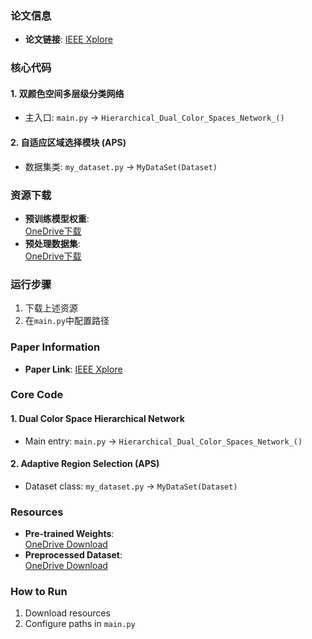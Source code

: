 ### 论文信息
- **论文链接**: [IEEE Xplore](https://ieeexplore.ieee.org/abstract/document/10945501)

### 核心代码
#### 1. 双颜色空间多层级分类网络
- 主入口: `main.py` → `Hierarchical_Dual_Color_Spaces_Network_()`
#### 2. 自适应区域选择模块 (APS)
- 数据集类: `my_dataset.py` → `MyDataSet(Dataset)`

### 资源下载
- **预训练模型权重**:  
  [OneDrive下载](https://1drv.ms/f/c/f6dba7ae8a6cd6de/Eol-z7veb3hAmaWwHJUJFsgB8tafqM0111v0LDBHRWYnMw?e=dv6BIV)
- **预处理数据集**:  
  [OneDrive下载](https://1drv.ms/f/c/f6dba7ae8a6cd6de/EqRKfI9wkR5Dm430kq3Yx74BaCq4jkfzWYvVLu1tQClONA?e=JBQQOx)

### 运行步骤
1. 下载上述资源
2. 在`main.py`中配置路径


### Paper Information
- **Paper Link**: [IEEE Xplore](https://ieeexplore.ieee.org/abstract/document/10945501)

### Core Code
#### 1. Dual Color Space Hierarchical Network
- Main entry: `main.py` → `Hierarchical_Dual_Color_Spaces_Network_()`
#### 2. Adaptive Region Selection (APS)
- Dataset class: `my_dataset.py` → `MyDataSet(Dataset)`

### Resources
- **Pre-trained Weights**:  
  [OneDrive Download](https://1drv.ms/f/c/f6dba7ae8a6cd6de/Eol-z7veb3hAmaWwHJUJFsgB8tafqM0111v0LDBHRWYnMw?e=dv6BIV)
- **Preprocessed Dataset**:  
  [OneDrive Download](https://1drv.ms/f/c/f6dba7ae8a6cd6de/EqRKfI9wkR5Dm430kq3Yx74BaCq4jkfzWYvVLu1tQClONA?e=JBQQOx)

### How to Run
1. Download resources
2. Configure paths in `main.py`


